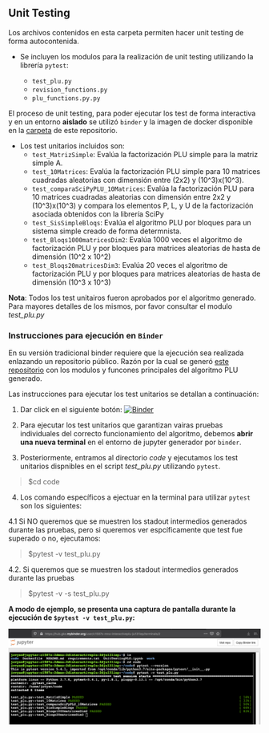 ## Unit Testing

Los archivos contenidos en esta carpeta permiten hacer unit testing de forma autocontenida. 

- Se incluyen los modulos para la realización de unit testing utilizando la librería `pytest`:

  - `test_plu.py`
  - `revision_functions.py`
  - `plu_functions.py.py`
  
El proceso de unit testing, para poder ejecutar los test de forma interactiva y en un entorno **aislado** se utilizó `binder` y la imagen de docker disponible en la [carpeta](https://github.com/mno-2020-gh-classroom/ex-modulo-3-comp-matricial-plu-paola-md/tree/master/docker) de este repositorio.  

- Los test unitarios incluidos son:
  - `test_MatrizSimple`: Evalúa la factorización PLU simple para la matriz simple A.
  - `test_10Matrices`: Evalúa la factorización PLU simple para 10 matrices cuadradas aleatorias con dimensión entre (2x2) y (10^3)x(10^3).
  - `test_comparaSciPyPLU_10Matrices`: Evalúa la factorización PLU para 10 matrices cuadradas aleatorias con
    dimensión entre 2x2 y (10^3)x(10^3) y compara los elementos P, L, y U de la factorización asociada obtenidos con
    la librería SciPy
  - `test_SisSimpleBloqs`: Evalúa el algoritmo PLU por bloques para un sistema simple creado de forma determnista.
  - `test_Bloqs1000matricesDim2`: Evalúa 1000 veces el algoritmo de factorización PLU y por bloques para
    matrices aleatorias de hasta de dimensión (10^2 x 10^2)
  - `test_Bloqs20matricesDim3`: Evalúa 20 veces el algoritmo de factorización PLU y por bloques para matrices aleatorias de hasta de dimensión (10^3 x 10^3)
  
**Nota**: Todos los test unitairos fueron aprobados por el algoritmo generado. Para mayores detalles de los mismos, por favor consultar el modulo _test_plu.py_

### Instrucciones para ejecución en `Binder`

En su versión tradicional binder requiere que la ejecución sea realizada enlazando un repositorio público. Razón por la cual se generó [este repositorio](https://github.com/C1587S/MNO-interactivePLU) con los modulos y funcones principales del algoritmo PLU generado. 

Las instrucciones para ejecutar los test unitarios se detallan a continuación:

1. Dar click en el siguiente botón: [![Binder](https://mybinder.org/badge_logo.svg)](https://mybinder.org/v2/gh/C1587S/MNO-interactivePLU/master)
2. Para ejecutar los test unitarios que garantizan vairas pruebas individuales del correcto funcionamiento del algoritmo, debemos **abrir una nueva terminal** en el entorno de jupyter generador por `binder`.


3. Posteriormente, entramos al directorio _code_ y ejecutamos los test unitarios dispnibles en el script _test_plu.py_ utilizando `pytest`.

>$cd code

4. Los comando específicos a ejectuar en la terminal para utilizar `pytest` son los siguientes:

4.1 Si NO queremos que se muestren los stadout intermedios generados durante las pruebas, pero si queremos ver espcíficamente que test fue superado o no, ejecutamos:
  
>$pytest -v test_plu.py

4.2. Si queremos que se muestren los stadout intermedios generados durante las pruebas
  

>$pytest -v -s test_plu.py

**A modo de ejemplo, se presenta una captura de pantalla durante la ejecución de `$pytest -v test_plu.py`:**

![UTbinder](img/unitTesting_binder.png)

